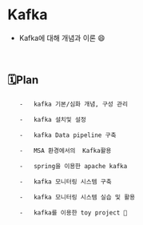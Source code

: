 # Kafka


- Kafka에 대해 개념과 이론 😄


<br>

## 🗓️Plan
<ol>
    
    -   kafka 기본/심화 개념, 구성 관리
  
    -   kafka 설치및 설정
  
    -   kafka Data pipeline 구축
  
    -   MSA 환경에서의  Kafka활용
  
    -   spring을 이용한 apache kafka
  
    -   kafka 모니터링 시스템 구축
  
    -   kafka 모니터링 시스템 실습 및 활용
  
    -   kafka를 이용한 toy project 🔭

<ul>
   
